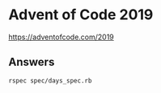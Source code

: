 # Advent of Code 2019

https://adventofcode.com/2019

## Answers

```sh
rspec spec/days_spec.rb
```
